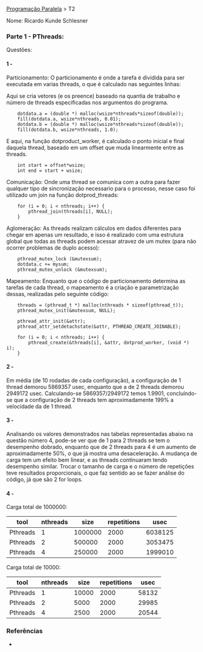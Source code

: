 [Programação Paralela](https://github.com/AndreaInfUFSM/elc139-2018a) > T2

Nome: Ricardo Kunde Schlesner

### Parte 1 - PThreads:

Questões:

#### 1 - 

Particionamento:
O particionamento é onde a tarefa é dividida para ser executada em varias threads, o que é calculado nas seguintes linhas:
	
Aqui se cria vetores (e os preence) baseado na quantia de trabalho e número de threads especificadas nos argumentos do programa.
	
```
	dotdata.a = (double *) malloc(wsize*nthreads*sizeof(double));
	fill(dotdata.a, wsize*nthreads, 0.01);
	dotdata.b = (double *) malloc(wsize*nthreads*sizeof(double));
	fill(dotdata.b, wsize*nthreads, 1.0);
```
	
E aqui, na função dotproduct_worker, é calculado o ponto inicial e final daquela thread, baseado em um offset que muda linearmente entre as threads.
	
```
	int start = offset*wsize;
	int end = start + wsize;
```

	
Comunicação:
Onde uma thread se comunica com a outra para fazer qualquer tipo de sincronização necessario para o processo, nesse caso foi utilizado um join na função dotprod_threads:

```
	for (i = 0; i < nthreads; i++) {
		pthread_join(threads[i], NULL);
	}
```

Aglomeração:
As threads realizam cálculos em dados diferentes para chegar em apenas um resultado, e isso é realizado com uma estrutura global que todas as threads podem acessar atravez de um mutex (para não ocorrer problemas de duplo acesso):

```
	pthread_mutex_lock (&mutexsum);
	dotdata.c += mysum;
	pthread_mutex_unlock (&mutexsum);
```

Mapeamento:
Enquanto que o código de particionamento determina as tarefas de cada thread, o mapeamento é a criação e parametrização dessas, realizadas pelo seguinte código:

```
	threads = (pthread_t *) malloc(nthreads * sizeof(pthread_t));
	pthread_mutex_init(&mutexsum, NULL);

	pthread_attr_init(&attr);
	pthread_attr_setdetachstate(&attr, PTHREAD_CREATE_JOINABLE);

	for (i = 0; i < nthreads; i++) {
		pthread_create(&threads[i], &attr, dotprod_worker, (void *) i);
	}
```

#### 2 - 

Em média (de 10 rodadas de cada configuração), a configuração de 1 thread demorou 5869357 usec, enquanto que a de 2 threads demorou 2949172 usec.
Calculando-se 5869357/2949172 temos 1.9901, concluíndo-se que a configuração de 2 threads tem aproximadamente 199% a velocidade da de 1 thread.

#### 3 -

Analisando os valores demonstrados nas tabelas representadas abaixo na questão número 4, pode-se ver que de 1 para 2 threads se tem o desempenho dobrado, enquanto que de 2 threads para 4 é um aumento de aproximadamente 50%, o que já mostra uma desaceleração.
A mudança de carga tem um efeito bem linear, e as threads continuaram tendo desempenho similar.
Trocar o tamanho de carga e o número de repetições teve resultados proporcionais, o que faz sentido ao se fazer análise do código, já que são 2 for loops.

#### 4 -

Carga total de 1000000:

| tool     | nthreads | size    | repetitions | usec    | 
|----------|----------|---------|-------------|---------| 
| Pthreads | 1        | 1000000 | 2000        | 6038125 | 
| Pthreads | 2        | 500000  | 2000        | 3053475 | 
| Pthreads | 4        | 250000  | 2000        | 1999010 | 

Carga total de 10000:

| tool     | nthreads | size    | repetitions | usec    | 
|----------|----------|---------|-------------|---------| 
| Pthreads | 1        | 10000   | 2000        | 58132   | 
| Pthreads | 2        | 5000    | 2000        | 29985   | 
| Pthreads | 4        | 2500    | 2000        | 20544   | 


### Referências
-

